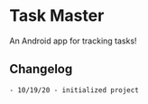 # Task Master

An Android app for tracking tasks!

## Changelog

    - 10/19/20 - initialized project

